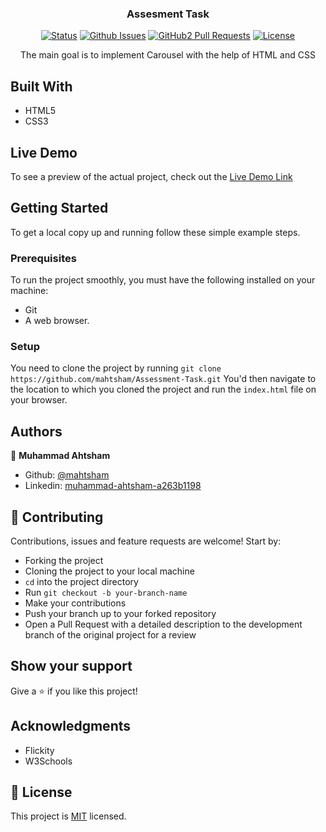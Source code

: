 <h3 align="center">Assesment Task</h3>

<div align="center">

[![Status](https://img.shields.io/badge/status-active-success.svg)](https://github.com/mahtsham/Assessment-Task)
[![Github Issues](https://img.shields.io/badge/GitHub-Issues-orange)](https://github.com/mahtsham/Assessment-Task/issues)
[![GitHub2 Pull Requests](https://img.shields.io/badge/GitHub-Pull%20Requests-blue)](https://github.com/mahtsham/Assessment-Task/pulls)
[![License](https://img.shields.io/badge/license-MIT-blue.svg)](/LICENSE)
</div>
<p align="center">The main goal is to implement Carousel with the help of HTML and CSS</p>


## Built With

- HTML5
- CSS3

## Live Demo

To see a preview of the actual project, check out the [Live Demo Link](https://rawcdn.githack.com/mahtsham/Assessment-Task/feature/carousel/carousel.html)


## Getting Started

To get a local copy up and running follow these simple example steps.

### Prerequisites
To run the project smoothly, you must have the following installed on your machine:

- Git
- A web browser.

### Setup
You need to clone the project by running `git clone https://github.com/mahtsham/Assessment-Task.git` You'd then navigate to the location to which you cloned the project and run the `index.html` file on your browser.

## Authors

👤 **Muhammad Ahtsham**

- Github: [@mahtsham](https://github.com/mahtsham)
- Linkedin: [muhammad-ahtsham-a263b1198](https://www.linkedin.com/in/muhammad-ahtsham-a263b1198)


## 🤝 Contributing

Contributions, issues and feature requests are welcome! Start by:

- Forking the project
- Cloning the project to your local machine
- `cd` into the project directory
- Run `git checkout -b your-branch-name`
- Make your contributions
- Push your branch up to your forked repository
- Open a Pull Request with a detailed description to the development branch of the original project for a review


## Show your support

Give a ⭐️ if you like this project!

## Acknowledgments

- Flickity
- W3Schools


## 📝 License

This project is [MIT](LICENSE) licensed.

